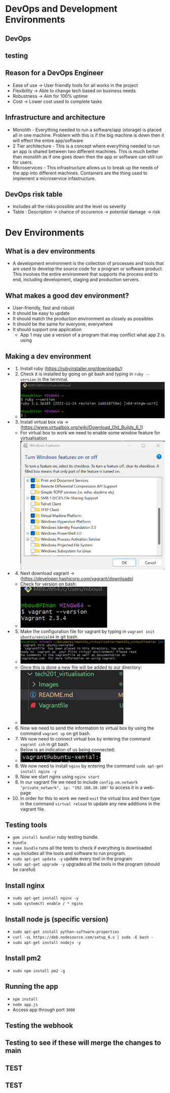 # DevOps and Development Environments 

## DevOps

## testing

## Reason for a DevOps Engineer
- Ease of use -> User friendly tools for all works in the project
- Flexibility -> Able to change tech based on business needs
- Robustness -> Aim for 100% uptime
- Cost -> Lower cost used to complete tasks

## Infrastructure and architecture
- Monolith - Everything needed to run a software/app (storage) is placed all in one machine. Problem with this is if the big machine is down then it will effect the entire app/software
- 2 Tier architecture - This is a concept where everything needed to run an app is shared between two different machines. This is much better than monolith as if one goes down then the app or software can still run for users.
- Microservices - This infrastructure allows us to break up the needs of the app into different machines. Containers are the thing used to implement a microservice infastructure.   

## DevOps risk table
- Includes all the risks possible and the level os severity 
- Table : Description -> chance of occurence -> potential damage -> risk



# Dev Environments

## What is a dev environments
- A development environment is the collection of processes and tools that are used to develop the source code for a program or software product. This involves the entire environment that supports the process end to end, including development, staging and production servers.

## What makes a good dev environment?
- User-friendly, fast and robust
- It should be easy to update
- It should match the production environment as closely as possiblex
- It should be the same for everyone, everywhere    
- It should support one application 
    - App 1 may use a version of a program that may conflict what app 2 is using


## Making a dev environment
- 1. Install ruby (https://rubyinstaller.org/downloads/)
- 2. Check it is installed by going on git bash and typing in `ruby --version` in the terminal.
    - ![](./Images/Git%20Bash%20(Ruby%20version).png)
- 3. Install virtual box via -> (https://www.virtualbox.org/wiki/Download_Old_Builds_6_1)
    - For virtual box to work we need to enable some window feature for virtualisation
    ![](./Images/windows%20features.png)
- 4. Next download vagrant -> (https://developer.hashicorp.com/vagrant/downloads)
    - Check for version on bash:
    - ![](./Images/Git%20Bash%20(Vargrant%20version).png)
- 5. Make the configuration file for vagrant by typing in `vagrant init ubuntu/xenial64` in git bash.
    - ![](./Images/Vagrant%20setup.png)
    - Once this is done a new file will be added to our directory:
    - ![](./Images/Vagrant%20(config%20file).png)
- 6. Now we need to send the information to virtual box by using the command `vagrant up` on git bash.
- 7. We now need to connect virtual box by entering the command `vagrant ssh` in git bash.
    - Below is an indication of us being connected:
    - ![](./Images/connected%20to%20virtualbox.png)
- 8. We now need to install `nginx` by entering the command `sudo apt-get install nginx -y`
- 9. Now we start nginx using `nginx start`
- 8. In our vagrant file we need to include `config.vm.network "private_network", ip: "192.168.10.100"` to access it in a web-page
- 10. In order for this to work we need `exit` the virtual box and then type in the command `virtual reload` to update any new additions in the vagrant file.


## Testing tools
- `gem install bundler` ruby testing bundle.
- `bundle`
- `rake bundle` runs all the tests to check if everything is downloaded
- `app` Includes all the tools and software to run program.
- `sudo apt-get update -y` update every tool in the program
- `sudo apt-get upgrade -y` upgrades all the tools in the program (should be careful)

## Install nginx 
- `sudo apt-get install nginx -y`
- `sudo systemctl enable / * nginx`

## Install node js (specific version)
- `sudo apt-get install python-software-properties`
- `curl -sL https://deb.nodesource.com/setup_6.x | sudo -E bash -`
- `sudo apt-get install nodejs -y`

## Install pm2 
- `sudo npm install pm2 -g`

## Running the app
- `npm install`
- `node app.js`
- Access app through port `3000`


## Testing the webhook
## Testing to see if these will merge the changes to main
## TEST
## TEST
